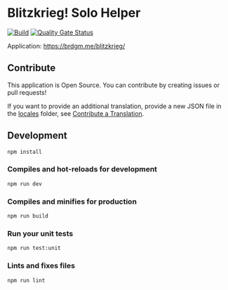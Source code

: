 # Blitzkrieg! Solo Helper

[![Build](https://github.com/brdgm/blitzkrieg-solo-helper/workflows/Build/badge.svg?branch=develop)](https://github.com/brdgm/blitzkrieg-solo-helper/actions?query=workflow%3ABuild+branch%3Adevelop)
[![Quality Gate Status](https://sonarcloud.io/api/project_badges/measure?project=brdgm_blitzkrieg-solo-helper&metric=alert_status)](https://sonarcloud.io/summary/new_code?id=brdgm_blitzkrieg-solo-helper)


Application: https://brdgm.me/blitzkrieg/


## Contribute

This application is Open Source. You can contribute by creating issues or pull requests!

If you want to provide an additional translation, provide a new JSON file in the [locales](https://github.com/brdgm/blitzkrieg-solo-helper/tree/develop/src/locales) folder, see [Contribute a Translation](https://github.com/brdgm/brdgm.github.io/wiki/Contribute-a-Translation).


## Development
```
npm install
```

### Compiles and hot-reloads for development
```
npm run dev
```

### Compiles and minifies for production
```
npm run build
```

### Run your unit tests
```
npm run test:unit
```

### Lints and fixes files
```
npm run lint
```
